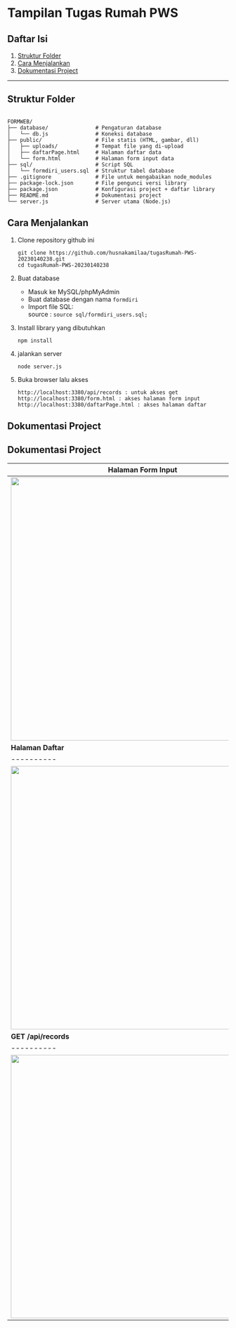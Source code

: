 # Tampilan Tugas Rumah PWS

## Daftar Isi
1. [Struktur Folder](#struktur-folder)
2. [Cara Menjalankan](#cara-menjalankan)
3. [ Dokumentasi Project ](#documentasi-project)

---

## Struktur Folder

```

FORMWEB/
├── database/               # Pengaturan database
│   └── db.js               # Koneksi database
├── public/                 # File statis (HTML, gambar, dll)
│   ├── uploads/            # Tempat file yang di-upload
│   ├── daftarPage.html     # Halaman daftar data
│   └── form.html           # Halaman form input data
├── sql/                    # Script SQL
│   └── formdiri_users.sql  # Struktur tabel database
├── .gitignore              # File untuk mengabaikan node_modules
├── package-lock.json       # File pengunci versi library
├── package.json            # Konfigurasi project + daftar library
├── README.md               # Dokumentasi project
└── server.js               # Server utama (Node.js)

```

## Cara Menjalankan

1. Clone repository github ini

   ```
   git clone https://github.com/husnakamilaa/tugasRumah-PWS-20230140238.git
   cd tugasRumah-PWS-20230140238
   ```
   
2. Buat database 

   - Masuk ke MySQL/phpMyAdmin <br>
   - Buat database dengan nama ```formdiri``` <br>
   - Import file SQL: <br>
   source : ```source sql/formdiri_users.sql;```
   
4. Install library yang dibutuhkan
   
   ```
   npm install
   ```
   
5. jalankan server
   
   ```
   node server.js
   ```
   
6. Buka browser lalu akses
   
   ```
   http://localhost:3380/api/records : untuk akses get 
   http://localhost:3380/form.html : akses halaman form input 
   http://localhost:3380/daftarPage.html : akses halaman daftar
   ```

## Dokumentasi Project

## Dokumentasi Project

| **Halaman Form Input** |
|----------|
| <img src="https://github.com/user-attachments/assets/3a958784-f5dd-4f37-b6b4-5bc5ef9fcd5a" width="600" /> |
| **Halaman Daftar** |
|----------|
| <img src="https://github.com/user-attachments/assets/e1876c6a-fe17-4a8e-9e66-1953efe0bb71" width="600" /> |
| **GET /api/records** |
|----------|
| <img src="https://github.com/user-attachments/assets/b7689c52-3eae-4380-9050-3848a6b930d5" width="600" /> |


